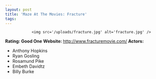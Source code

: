 ```yaml
---
layout: post
title: 'Maze At The Movies: Fracture'
tags:
---
```



                <img src='/uploads/fracture.jpg' alt='fracture.jpg' />
<p><strong>Rating: Good One</strong>
<strong>Website: </strong><a href="http://www.fracturemovie.com/"><a href="http://www.fracturemovie.com/">http://www.fracturemovie.com/</a></a>
<strong>Actors: </strong></p>
<ul>
    <li>Anthony Hopkins</li>
    <li>Ryan Gosling</li>
        <li>Rosamund Pike</li>
        <li>Embeth Davidtz</li>
        <li>Billy Burke</li>
</ul>

